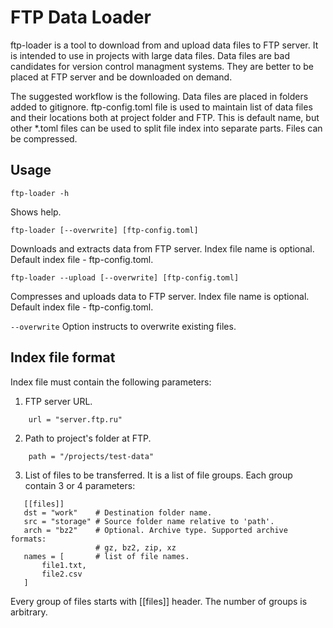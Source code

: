 FTP Data Loader
===============

ftp-loader is a tool to download from and upload data files to FTP server.
It is intended to use in projects with large data files. Data files are bad 
candidates for version control managment systems. They are better to be placed
at FTP server and be downloaded on demand. 

The suggested workflow is the following. Data files are placed in folders added
to gitignore. ftp-config.toml file is used to maintain list of data files and 
their locations both at project folder and FTP. This is default name, but other
*.toml files can be used to split file index into separate parts. Files can
be compressed.

Usage
-----

`ftp-loader -h`

   Shows help.

`ftp-loader [--overwrite] [ftp-config.toml] `

   Downloads and extracts data from FTP server. Index file name is optional.
   Default index file - ftp-config.toml.


`ftp-loader --upload [--overwrite] [ftp-config.toml]`

   Compresses and uploads data to FTP server. Index file name is optional. 
   Default index file - ftp-config.toml.

`--overwrite` Option instructs to overwrite existing files.

Index file format
-----------------

Index file must contain the following parameters:


1. FTP server URL.
```
    url = "server.ftp.ru"
```
2. Path to project's folder at FTP. 
```
    path = "/projects/test-data"
```
3. List of files to be transferred. It is a list of file groups. Each group
   contain 3 or 4 parameters:

```
   [[files]]
   dst = "work"    # Destination folder name.
   src = "storage" # Source folder name relative to 'path'.
   arch = "bz2"    # Optional. Archive type. Supported archive formats:
                   # gz, bz2, zip, xz
   names = [       # list of file names.
       file1.txt,
       file2.csv
   ]
```
   Every group of files starts with [[files]] header. The number of groups is 
   arbitrary.
